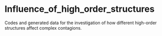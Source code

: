 # Influence_of_high_order_structures
Codes and generated data for the investigation of how different high-order structures affect complex contagions.
